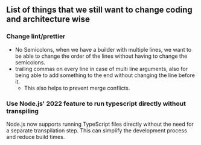 ## List of things that we still want to change coding and architecture wise

### Change lint/prettier

- No Semicolons, when we have a builder with multiple lines, we want to be able to change the order of the lines without having to change the semicolons.
- trailing commas on every line in case of multi line arguments, also for being able to add something to the end without changing the line before it.
  - This also helps to prevent merge conflicts.

### Use Node.js' 2022 feature to run typescript directly without transpiling

Node.js now supports running TypeScript files directly without the need for a separate transpilation step. This can simplify the development process and reduce build times.
